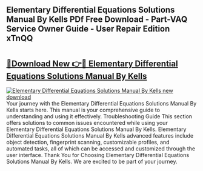 ## Elementary Differential Equations Solutions Manual By Kells PDf Free Download - Part-VAQ Service Owner Guide - User Repair Edition xTnQQ

# <h2><a href="http://bc77815.oget.top/?id=Elementary+Differential+Equations+Solutions+Manual+By+Kells">🔗Download New 👉🔴 Elementary Differential Equations Solutions Manual By Kells</a></h2>

[![Elementary Differential Equations Solutions Manual By Kells new download](https://i.imgur.com/5g1atiW.png)](http://bc77815.oget.top/?id=Elementary+Differential+Equations+Solutions+Manual+By+Kells)
Your journey with the Elementary Differential Equations Solutions Manual By Kells starts here. This manual is your comprehensive guide to understanding and using it effectively. Troubleshooting Guide This section offers solutions to common issues encountered while using your Elementary Differential Equations Solutions Manual By Kells. Elementary Differential Equations Solutions Manual By Kells advanced features include object detection, fingerprint scanning, customizable profiles, and automated tasks, all of which can be accessed and customized through the user interface. Thank You for Choosing Elementary Differential Equations Solutions Manual By Kells. We are excited to be part of your journey.
